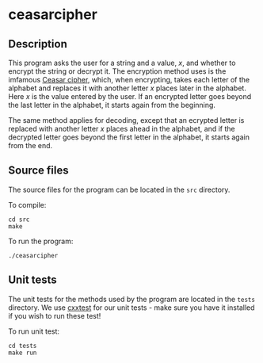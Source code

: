 # ceasarcipher

## Description

This program asks the user for a string and a value, *x*, and whether to
encrypt the string or decrypt it. The encryption method uses is the
imfamous [Ceasar cipher](http://en.wikipedia.org/wiki/Caesar_cipher), which, when encrypting, takes each letter of
the alphabet and replaces it with another letter *x* places later in
the alphabet. Here *x* is the value entered by the user. If an
encrypted letter goes beyond the last letter in the alphabet, it
starts again from the beginning.

The same method applies for decoding, except that an ecrypted letter
is replaced with another letter *x* places ahead in the alphabet, and
if the decrypted letter goes beyond the first letter in the alphabet,
it starts again from the end.

## Source files

The source files for the program can be located in the `src` directory.

To compile:

    cd src
    make

To run the program:

    ./ceasarcipher

## Unit tests

The unit tests for the methods used by the program are located in the `tests` directory. We use [cxxtest](http://cxxtest.com/) for our unit tests - make sure you have it installed if you wish to run these test!

To run unit test:

    cd tests
    make run
